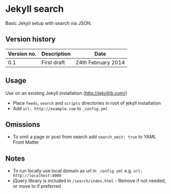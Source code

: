 Jekyll search
=============

Basic Jekyll setup with search via JSON.

Version history
---------------

| Version no. | Description  | Date |
| --- | --- | --- |
| 0.1 | First draft | 24th February 2014 |


Usage
-----

Use on an existing Jekyll installation (http://jekyllrb.com/)

* Place ```feeds```, ```search``` and ```scripts``` directories in root of jekyll installation
* Add ```url: http://example.com``` to ```_config.yml```


Omissions
----------
* To omit a page or post from search add ```search_omit: true``` to YAML Front Matter 


Notes
-----

* To run locally use local domain as url in ```_config.yml``` e.g. ```url: http://localhost:4000```
* jQuery library is included in ```/search/index.html``` - Remove if not needed, or move to <head> if preferred
